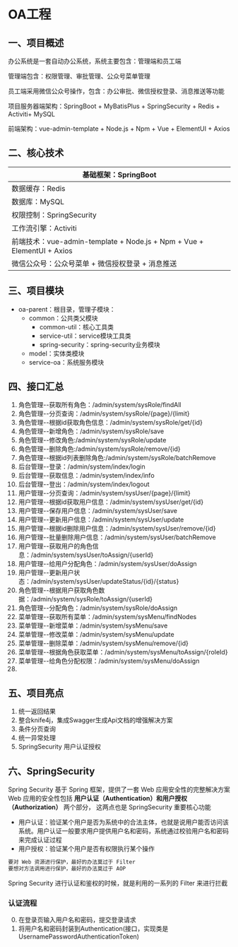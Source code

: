 # OA工程
## 一、项目概述
办公系统是一套自动办公系统，系统主要包含：管理端和员工端

管理端包含：权限管理、审批管理、公众号菜单管理

员工端采用微信公众号操作，包含：办公审批、微信授权登录、消息推送等功能

项目服务器端架构：SpringBoot + MyBatisPlus + SpringSecurity + Redis + Activiti+ MySQL

前端架构：vue-admin-template + Node.js + Npm + Vue + ElementUI + Axios

## 二、核心技术
| 基础框架：SpringBoot                                         |
| ------------------------------------------------------------ |
| 数据缓存：Redis                                              |
| 数据库：MySQL                                                |
| 权限控制：SpringSecurity                                     |
| 工作流引擎：Activiti                                         |
| 前端技术：vue-admin-template + Node.js + Npm + Vue + ElementUI + Axios |
| 微信公众号：公众号菜单 + 微信授权登录 + 消息推送             |

## 三、项目模块
- oa-parent：根目录，管理子模块：
	- common：公共类父模块
		- common-util：核心工具类
		- service-util：service模块工具类
		- spring-security：spring-security业务模块
	- model：实体类模块
	- service-oa：系统服务模块

## 四、接口汇总
1. 角色管理--获取所有角色：/admin/system/sysRole/findAll
2. 角色管理--分页查询：/admin/system/sysRole/{page}/{limit}
3. 角色管理--根据id获取角色信息：/admin/system/sysRole/get/{id}
4. 角色管理--新增角色：/admin/system/sysRole/save
5. 角色管理--修改角色:/admin/system/sysRole/update
6. 角色管理--删除角色:/admin/system/sysRole/remove/{id}
7. 角色管理--根据id列表删除角色:/admin/system/sysRole/batchRemove
8. 后台管理--登录：/admin/system/index/login
9. 后台管理--获取信息：/admin/system/index/info
10. 后台管理--登出：/admin/system/index/logout
11. 用户管理--分页查询：/admin/system/sysUser/{page}/{limit}
12. 用户管理--根据id获取用户信息：/admin/system/sysUser/get/{id}
13. 用户管理--保存用户信息：/admin/system/sysUser/save
14. 用户管理--更新用户信息：/admin/system/sysUser/update
15. 用户管理--根据id删除用户信息：/admin/system/sysUser/remove/{id}
16. 用户管理--批量删除用户信息：/admin/system/sysUser/batchRemove
17. 用户管理--获取用户的角色信息：/admin/system/sysUser/toAssign/{userId}
18. 用户管理--给用户分配角色：/admin/system/sysUser/doAssign
19. 用户管理--更新用户状态：/admin/system/sysUser/updateStatus/{id}/{status}
20. 角色管理--根据用户获取角色数据：/admin/system/sysRole/toAssign/{userId}
21. 角色管理--分配角色：/admin/system/sysRole/doAssign
22. 菜单管理--获取所有菜单：/admin/system/sysMenu/findNodes
23. 菜单管理--新增菜单：/admin/system/sysMenu/save
24. 菜单管理--修改菜单：/admin/system/sysMenu/update
25. 菜单管理--删除菜单：/admin/system/sysMenu/remove/{id}
26. 菜单管理--根据角色获取菜单：/admin/system/sysMenu/toAssign/{roleId}
27. 菜单管理--给角色分配权限：/admin/system/sysMenu/doAssign
28. 

## 五、项目亮点
1. 统一返回结果
2. 整合knife4j，集成Swagger生成Api文档的增强解决方案
3. 条件分页查询
4. 统一异常处理
5. SpringSecurity 用户认证授权

## 六、SpringSecurity 
Spring Security 基于 Spring 框架，提供了一套 Web 应用安全性的完整解决方案
Web 应用的安全性包括 **用户认证（Authentication）和用户授权（Authorization）** 两个部分，
这两点也是 SpringSecurity 重要核心功能

- 用户认证：验证某个用户是否为系统中的合法主体，也就是说用户能否访问该系统。用户认证一般要求用户提供用户名和密码，系统通过校验用户名和密码来完成认证过程
- 用户授权：验证某个用户是否有权限执行某个操作

```txt
要对 Web 资源进行保护，最好的办法莫过于 Filter
要想对方法调用进行保护，最好的办法莫过于 AOP
```
Spring Security 进行认证和鉴权的时候，就是利用的一系列的 Filter 来进行拦截

### 认证流程
0. 在登录页输入用户名和密码，提交登录请求
1. 将用户名和密码封装到Authentication(接口，实现类是UsernamePasswordAuthenticationToken)









